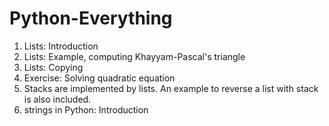 # Python-Everything

1) Lists: Introduction
2) Lists: Example, computing Khayyam-Pascal's triangle
3) Lists: Copying
4) Exercise: Solving quadratic equation
5) Stacks are implemented by lists. An example to reverse a list with stack is also included.
6) strings in Python: Introduction
